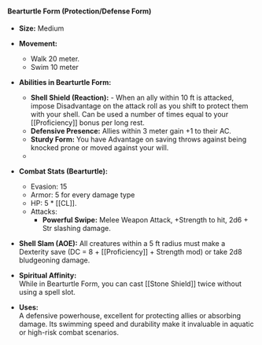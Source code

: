 #### **Bearturtle Form (Protection/Defense Form)**

- **Size:** Medium
    
- **Movement:**
    
    - Walk 20 meter.
    - Swim 10 meter


- **Abilities in Bearturtle Form:**
    - **Shell Shield (Reaction):**
	        - When an ally within 10 ft is attacked, impose Disadvantage on the attack roll as you shift to protect them with your shell. Can be used a number of times equal to your [[Proficiency]] bonus per long rest.
    - **Defensive Presence:** Allies within 3 meter gain +1 to their AC.
    - **Sturdy Form:** You have Advantage on saving throws against being knocked prone or moved against your will.
    - 
- **Combat Stats (Bearturtle):**
    
    - Evasion: 15
    - Armor: 5 for every damage type
    - HP: 5 * [[CL]].
    - Attacks:
        - **Powerful Swipe:** Melee Weapon Attack, +Strength to hit, 2d6 + Str slashing damage.
- **Shell Slam (AOE):** All creatures within a 5 ft radius must make a Dexterity save (DC = 8 + [[Proficiency]] + Strength mod) or take 2d8 bludgeoning damage.
- **Spiritual Affinity:**  
    While in Bearturtle Form, you can cast [[Stone Shield]] twice without using a spell slot.
    
- **Uses:**  
    A defensive powerhouse, excellent for protecting allies or absorbing damage. Its swimming speed and durability make it invaluable in aquatic or high-risk combat scenarios.
    
